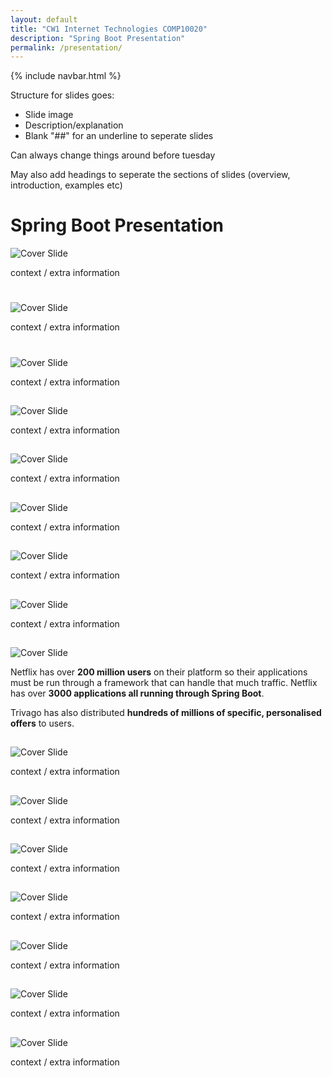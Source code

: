 ```yaml
---
layout: default
title: "CW1 Internet Technologies COMP10020"
description: "Spring Boot Presentation"
permalink: /presentation/
---
```


{% include navbar.html %}


Structure for slides goes:
- Slide image
- Description/explanation
- Blank "##" for an underline to seperate slides

Can always change things around before tuesday

May also add headings to seperate the sections of slides (overview, introduction, examples etc)


# Spring Boot Presentation


![Cover Slide](Presentation/Slide1.jpg)



 context / extra information

#



![Cover Slide](Presentation/Slide2.jpg)


 context / extra information

# 

![Cover Slide](Presentation/Slide3.jpg)

context / extra information

## 

![Cover Slide](Presentation/Slide4.jpg)

 context / extra information

## 

![Cover Slide](Presentation/Slide5.jpg)

 context / extra information

## 

![Cover Slide](Presentation/Slide6.jpg)

context / extra information

## 

![Cover Slide](Presentation/Slide7.jpg)

context / extra information

## 

![Cover Slide](Presentation/Slide8.jpg)

context / extra information

## 


![Cover Slide](Presentation/Slide9.jpg)


 Netflix has over **200 million users** on their platform so their applications must be run through a framework that can handle that much traffic. Netflix has over **3000 applications all running through Spring Boot**.

Trivago has also distributed **hundreds of millions of specific, personalised offers** to users.
## 

![Cover Slide](Presentation/Slide10.jpg)

context / extra information

## 

![Cover Slide](Presentation/Slide11.jpg)

context / extra information

## 

![Cover Slide](Presentation/Slide12.jpg)

context / extra information

## 

![Cover Slide](Presentation/Slide13.jpg)

context / extra information

## 

![Cover Slide](Presentation/Slide14.jpg)

context / extra information

## 

![Cover Slide](Presentation/Slide15.jpg)

context / extra information

## 

![Cover Slide](Presentation/Slide16.jpg)

context / extra information

## 